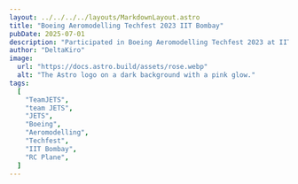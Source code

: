 ```yaml
---
layout: ../../../../layouts/MarkdownLayout.astro
title: "Boeing Aeromodelling Techfest 2023 IIT Bombay"
pubDate: 2025-07-01
description: "Participated in Boeing Aeromodelling Techfest 2023 at IIT Bombay, showcasing our designed and built RC plane."
author: "DeltaKiro"
image:
  url: "https://docs.astro.build/assets/rose.webp"
  alt: "The Astro logo on a dark background with a pink glow."
tags:
  [
    "TeamJETS",
    "team JETS",
    "JETS",
    "Boeing",
    "Aeromodelling",
    "Techfest",
    "IIT Bombay",
    "RC Plane",
  ]
---
```

